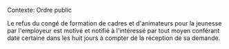 Contexte: Ordre public

Le refus du congé de formation de cadres et d'animateurs pour la jeunesse par l'employeur est motivé et notifié à l'intéressé par tout moyen conférant date certaine dans les huit jours à compter de la réception de sa demande.